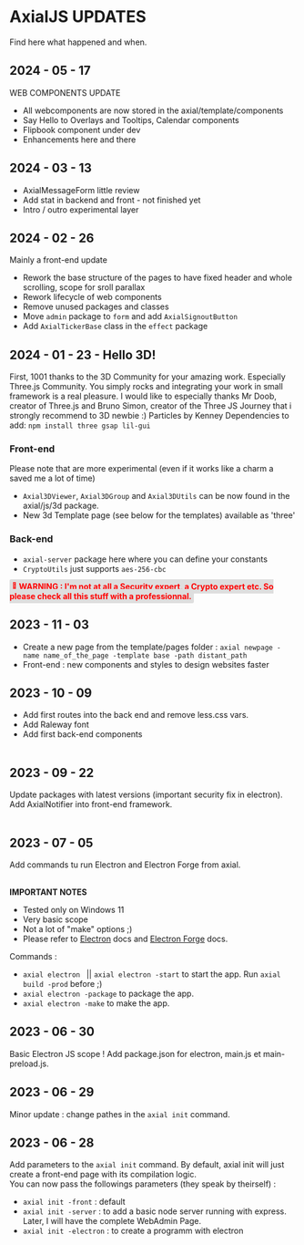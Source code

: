 # AxialJS UPDATES

Find here what happened and when.

## 2024 - 05 - 17
WEB COMPONENTS UPDATE
* All webcomponents are now stored in the axial/template/components
* Say Hello to Overlays and Tooltips, Calendar components
* Flipbook component under dev
* Enhancements here and there

## 2024 - 03 - 13 

* AxialMessageForm little review
* Add stat in backend and front  - not finished yet
* Intro / outro experimental layer

## 2024 - 02 - 26 
Mainly a front-end update
* Rework the base structure of the pages to have fixed header and whole scrolling, scope for sroll parallax
* Rework lifecycle of web components
* Remove unused packages and classes
* Move ```admin``` package to ```form``` and add ```AxialSignoutButton```
* Add ```AxialTickerBase``` class in the ```effect``` package

## 2024 - 01 - 23 - Hello 3D!
First, 1001 thanks to the 3D Community for your amazing work. Especially Three.js Community. You simply rocks and integrating your work in small framework is a real pleasure.
I would like to especially thanks Mr Doob, creator of Three.js and Bruno Simon, creator of the Three JS Journey that i strongly recommend to 3D newbie :)
Particles by Kenney
Dependencies to add: ```npm install three gsap lil-gui```

### Front-end
Please note that are more experimental (even if it works like a charm a saved me a lot of time)
* ```Axial3DViewer```, ```Axial3DGroup``` and ```Axial3DUtils``` can be now found in the axial/js/3d package.
* New 3d Template page (see below for the templates) available as 'three'

### Back-end
* ```axial-server``` package here where you can define your constants
* ```CryptoUtils``` just supports ```aes-256-cbc```

<span style="color: #f00; background-color: #dedede; padding: 4px; font-weight: bold; border-radius: 3px;">&#128680; WARNING : I'm not at all a Security expert, a Crypto expert etc. So please check all this stuff with a professionnal.</span>

## 2023 - 11 - 03
* Create a new page from the template/pages folder : ```axial newpage -name name_of_the_page -template base -path distant_path```
* Front-end : new components and styles to design websites faster

## 2023 - 10 - 09

* Add first routes into the back end and remove less.css vars.
* Add Raleway font
* Add first back-end components<br><br>


## 2023 - 09 - 22

Update packages with latest versions (important security fix in electron).<br>
Add AxialNotifier into front-end framework.<br><br>

## 2023 - 07 - 05

Add commands tu run Electron and Electron Forge from axial.<br><br>

**IMPORTANT NOTES** 
* Tested only on Windows 11
* Very basic scope
* Not a lot of "make" options ;)
* Please refer to [Electron](https://www.electronjs.org/) docs and [Electron Forge](https://www.electronforge.io/) docs.<br>

Commands :<br>

* ```axial electron ``` || ```axial electron -start``` to start the app. Run ```axial build -prod``` before ;)
* ```axial electron -package``` to package the app.
* ```axial electron -make``` to make the app. 

## 2023 - 06 - 30

Basic Electron JS scope ! Add package.json for electron, main.js et main-preload.js.

## 2023 - 06 - 29

Minor update : change pathes in the ```axial init``` command.

## 2023 - 06 - 28 

Add parameters to the ```axial init``` command. By default, axial init will just create a front-end page with its compilation logic.<br>
You can now pass the followings parameters (they speak by theirself) :
* ```axial init -front``` : default
* ```axial init -server``` : to add a basic node server running with express. Later, I will have the complete WebAdmin Page.
* ```axial init -electron``` : to create a programm with electron